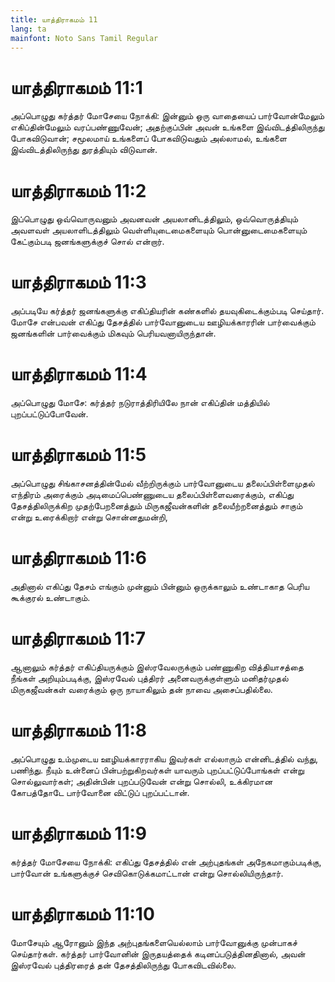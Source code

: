 ```yaml
---
title: யாத்திராகமம் 11
lang: ta
mainfont: Noto Sans Tamil Regular
---
```


# யாத்திராகமம் 11:1

அப்பொழுது கர்த்தர் மோசேயை நோக்கி: இன்னும் ஒரு வாதையைப் பார்வோன்மேலும் எகிப்தின்மேலும் வரப்பண்ணுவேன்; அதற்குப்பின் அவன் உங்களை இவ்விடத்திலிருந்து போகவிடுவான்; சமூலமாய் உங்களைப் போகவிடுவதும் அல்லாமல், உங்களை இவ்விடத்திலிருந்து துரத்தியும் விடுவான்.

# யாத்திராகமம் 11:2

இப்பொழுது ஒவ்வொருவனும் அவனவன் அயலானிடத்திலும், ஒவ்வொருத்தியும் அவளவள் அயலாளிடத்திலும் வெள்ளியுடைமைகளையும் பொன்னுடைமைகளையும் கேட்கும்படி ஜனங்களுக்குச் சொல் என்றார்.

# யாத்திராகமம் 11:3

அப்படியே கர்த்தர் ஜனங்களுக்கு எகிப்தியரின் கண்களில் தயவுகிடைக்கும்படி செய்தார். மோசே என்பவன் எகிப்து தேசத்தில் பார்வோனுடைய ஊழியக்காரரின் பார்வைக்கும் ஜனங்களின் பார்வைக்கும் மிகவும் பெரியவனாயிருந்தான்.

# யாத்திராகமம் 11:4

அப்பொழுது மோசே: கர்த்தர் நடுராத்திரியிலே நான் எகிப்தின் மத்தியில் புறப்பட்டுப்போவேன்.

# யாத்திராகமம் 11:5

அப்பொழுது சிங்காசனத்தின்மேல் வீற்றிருக்கும் பார்வோனுடைய தலைப்பிள்ளைமுதல் எந்திரம் அரைக்கும் அடிமைப்பெண்ணுடைய தலைப்பிள்ளைவரைக்கும், எகிப்து தேசத்திலிருக்கிற முதற்பேறனைத்தும் மிருகஜீவன்களின் தலையீற்றனைத்தும் சாகும் என்று உரைக்கிறார் என்று சொன்னதுமன்றி,

# யாத்திராகமம் 11:6

அதினால் எகிப்து தேசம் எங்கும் முன்னும் பின்னும் ஒருக்காலும் உண்டாகாத பெரிய கூக்குரல் உண்டாகும்.

# யாத்திராகமம் 11:7

ஆனாலும் கர்த்தர் எகிப்தியருக்கும் இஸ்ரவேலருக்கும் பண்ணுகிற வித்தியாசத்தை நீங்கள் அறியும்படிக்கு, இஸ்ரவேல் புத்திரர் அனைவருக்குள்ளும் மனிதர்முதல் மிருகஜீவன்கள் வரைக்கும் ஒரு நாயாகிலும் தன் நாவை அசைப்பதில்லை.

# யாத்திராகமம் 11:8

அப்பொழுது உம்முடைய ஊழியக்காரராகிய இவர்கள் எல்லாரும் என்னிடத்தில் வந்து, பணிந்து. நீயும் உன்னைப் பின்பற்றுகிறவர்கள் யாவரும் புறப்பட்டுப்போங்கள் என்று சொல்லுவார்கள்; அதின்பின் புறப்படுவேன் என்று சொல்லி, உக்கிரமான கோபத்தோடே பார்வோனை விட்டுப் புறப்பட்டான்.

# யாத்திராகமம் 11:9

கர்த்தர் மோசேயை நோக்கி: எகிப்து தேசத்தில் என் அற்புதங்கள் அநேகமாகும்படிக்கு, பார்வோன் உங்களுக்குச் செவிகொடுக்கமாட்டான் என்று சொல்லியிருந்தார்.

# யாத்திராகமம் 11:10

மோசேயும் ஆரோனும் இந்த அற்புதங்களையெல்லாம் பார்வோனுக்கு முன்பாகச் செய்தார்கள். கர்த்தர் பார்வோனின் இருதயத்தைக் கடினப்படுத்தினதினால், அவன் இஸ்ரவேல் புத்திரரைத் தன் தேசத்திலிருந்து போகவிடவில்லை.

